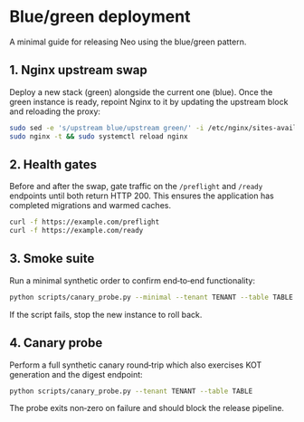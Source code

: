 # Blue/green deployment

A minimal guide for releasing Neo using the blue/green pattern.

## 1. Nginx upstream swap
Deploy a new stack (green) alongside the current one (blue). Once the green
instance is ready, repoint Nginx to it by updating the upstream block and
reloading the proxy:

```bash
sudo sed -e 's/upstream blue/upstream green/' -i /etc/nginx/sites-available/neo.conf
sudo nginx -t && sudo systemctl reload nginx
```

## 2. Health gates
Before and after the swap, gate traffic on the `/preflight` and `/ready`
endpoints until both return HTTP 200. This ensures the application has completed
migrations and warmed caches.

```bash
curl -f https://example.com/preflight
curl -f https://example.com/ready
```

## 3. Smoke suite
Run a minimal synthetic order to confirm end‑to‑end functionality:

```bash
python scripts/canary_probe.py --minimal --tenant TENANT --table TABLE
```

If the script fails, stop the new instance to roll back.

## 4. Canary probe
Perform a full synthetic canary round‑trip which also exercises KOT generation
and the digest endpoint:

```bash
python scripts/canary_probe.py --tenant TENANT --table TABLE
```

The probe exits non‑zero on failure and should block the release pipeline.
